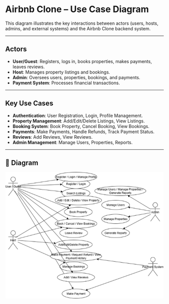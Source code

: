 # Airbnb Clone – Use Case Diagram

This diagram illustrates the key interactions between actors (users, hosts, admins, and external systems) and the Airbnb Clone backend system.

---

## Actors
- **User/Guest**: Registers, logs in, books properties, makes payments, leaves reviews.
- **Host**: Manages property listings and bookings.
- **Admin**: Oversees users, properties, bookings, and payments.
- **Payment System**: Processes financial transactions.

---

## Key Use Cases
- **Authentication**: User Registration, Login, Profile Management.
- **Property Management**: Add/Edit/Delete Listings, View Listings.
- **Booking System**: Book Property, Cancel Booking, View Bookings.
- **Payments**: Make Payments, Handle Refunds, Track Payment Status.
- **Reviews**: Add Reviews, View Reviews.
- **Admin Management**: Manage Users, Properties, Reports.

---

## 📌 Diagram
![Use Case Diagram](./airbnb-use-case.png)
